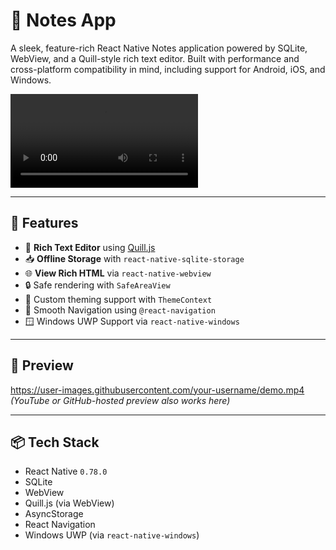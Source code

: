 # 📝 Notes App

A sleek, feature-rich React Native Notes application powered by SQLite, WebView, and a Quill-style rich text editor. Built with performance and cross-platform compatibility in mind, including support for Android, iOS, and Windows.

![Demo](./Demo.mp4)

---

## 🚀 Features

- 🧠 **Rich Text Editor** using [Quill.js](https://quilljs.com/)
- 📥 **Offline Storage** with `react-native-sqlite-storage`
- 🌐 **View Rich HTML** via `react-native-webview`
- 🔒 Safe rendering with `SafeAreaView`
- 🎨 Custom theming support with `ThemeContext`
- 🧭 Smooth Navigation using `@react-navigation`
- 🪟 Windows UWP Support via `react-native-windows`

---

## 📸 Preview

https://user-images.githubusercontent.com/your-username/demo.mp4 *(YouTube or GitHub-hosted preview also works here)*

---

## 📦 Tech Stack

- React Native `0.78.0`
- SQLite
- WebView
- Quill.js (via WebView)
- AsyncStorage
- React Navigation
- Windows UWP (via `react-native-windows`)


